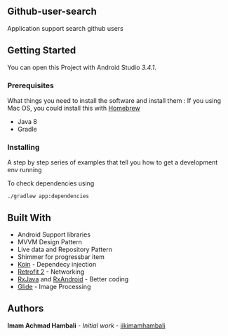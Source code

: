 ## Github-user-search

Application support search github users

## Getting Started

You can open this Project with Android Studio *3.4.1*.

### Prerequisites

What things you need to install the software and install them :
If you using Mac OS, you could install this with [Homebrew](homebrew.sh)

- Java 8
- Gradle

### Installing

A step by step series of examples that tell you how to get a development env running

To check dependencies using

```
./gradlew app:dependencies
```

## Built With

* Android Support libraries
* MVVM Design Pattern
* Live data and Repository Pattern
* Shimmer for progressbar item
* [Koin](https://github.com/InsertKoinIO/koin) - Dependecy injection
* [Retrofit 2](http://square.github.io/retrofit/) - Networking
* [RxJava](https://github.com/ReactiveX/RxJava) and [RxAndroid](https://github.com/ReactiveX/RxAndroid) - Better coding
* [Glide](https://github.com/bumptech/glide) - Image Processing

## Authors

**Imam Achmad Hambali** - *Initial work* - [iikimamhambali](https://github.com/iikimamhambali)
